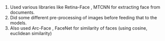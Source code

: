 1. Used various libraries like Retina-Face , MTCNN  for extracting face from documents.
2. Did some different pre-processing of images before feeding that to the models.
3. Also used Arc-Face , FaceNet for similarity of faces (using cosine, euclidean similarity)
